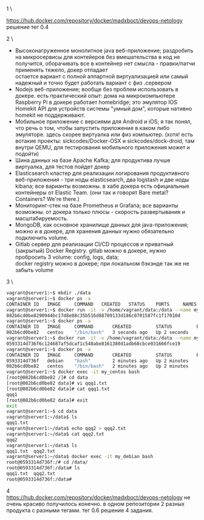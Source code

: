 1 \

https://hub.docker.com/repository/docker/madxboct/devops-netology
решение тег 0.4

2 \

- Высоконагруженное монолитное java веб-приложение;
раздробить на микросервисы для контейеров без вмешательства в код не получится, оборачивать все в контейнер нет смысла - правки/патчи применять тяжело, докер отпадает \
остается вариант с полной аппартной виртуализацией или самый надежный и точно будет работать вариант с физ .сервером
- Nodejs веб-приложение;
вообще без проблем использовать в докере. есть практический опыт: дома на микрокомпьютере Raspberry Pi в докере работает homebridge; это эмулятор IOS Homekit API для устройств системы "умный дом", которые нативно homekit не поддерживают.
- Мобильное приложение c версиями для Android и iOS;
я так понял, что речь о том, чтобы запустить приложение в каком либо эмуляторе. здесь скорее виртуалка или физ компьютер. (хотя! есть вотакие проекты: sickcodes/Docker-OSX и sickcodes/dock-droid, там внутри QEMU, для тестирования мобильного приложения может и подойти)
- Шина данных на базе Apache Kafka;
для продуктива лучше виртуалка, для тестов пойдет докер
- Elasticsearch кластер для реализации логирования продуктивного веб-приложения - три ноды elasticsearch, два logstash и две ноды kibana;
все варианты возможны. в хабе докера есть официальные контейнеры от Elastic Team. (они так и говорят Bare metal? Containers? We're there.)
- Мониторинг-стек на базе Prometheus и Grafana;
все варианты возможны. от докера только плюсы - скорость развертывания и масштабируемость.
- MongoDB, как основное хранилище данных для java-приложения;
можно и в докере, для хранения данных нужно обязательно подключить volume.
- Gitlab сервер для реализации CI/CD процессов и приватный (закрытый) Docker Registry.
gitlab можно в докере, нужно пробросить 3 volume: config, logs, data; \
docker registry можно в докере; при локальном бэкэнде так же не забыть volume

3 \

```bash
vagrant@server1:~$ mkdir ./data
vagrant@server1:~$ docker ps -a
CONTAINER ID   IMAGE     COMMAND   CREATED   STATUS    PORTS     NAMES
vagrant@server1:~$ docker run -it -v /home/vagrant/data:/data --name my_centos -d centos
082b6cd0be8290944bc17d8e88c35b516d88789133d186c0701587fc1f17010d
vagrant@server1:~$ docker ps -a
CONTAINER ID   IMAGE     COMMAND       CREATED         STATUS         PORTS     NAMES
082b6cd0be82   centos    "/bin/bash"   3 seconds ago   Up 2 seconds             my_centos
vagrant@server1:~$ docker run -it -v /home/vagrant/data:/data --name my_debian -d debian
0593314d736f6c124687af5dcaf1c548abe8161380d1adb68cbce031666fce19
vagrant@server1:~$ docker ps -a
CONTAINER ID   IMAGE     COMMAND       CREATED         STATUS         PORTS     NAMES
0593314d736f   debian    "bash"        2 minutes ago   Up 2 minutes             my_debian
082b6cd0be82   centos    "/bin/bash"   2 minutes ago   Up 2 minutes             my_centos
vagrant@server1:~$ docker exec -it my_centos bash
[root@082b6cd0be82 /]# cd data
[root@082b6cd0be82 data]# vi qqq1.txt
[root@082b6cd0be82 data]# cat qqq1.txt 
qqq1
[root@082b6cd0be82 data]# exit
exit
vagrant@server1:~$ cd data
vagrant@server1:~/data$ ls
qqq1.txt
vagrant@server1:~/data$ echo qqq2 > qqq2.txt
vagrant@server1:~/data$ cat qqq2.txt 
qqq2
vagrant@server1:~/data$ ls
qqq1.txt  qqq2.txt
vagrant@server1:~/data$ docker exec -it my_debian bash
root@0593314d736f:/# cd /data/
root@0593314d736f:/data# ls
qqq1.txt  qqq2.txt
root@0593314d736f:/data#
```

4 \
https://hub.docker.com/repository/docker/madxboct/devops-netology
не очень красиво получилось конечно. в одном репозитории 2 разных продукта с разными тегами. тег 0.6 решение 4 задания.